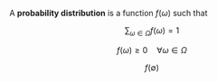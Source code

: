 A **probability distribution** is a function $f(\omega)$ such that

$$
\sum_{\omega \in \Omega} f(\omega) = 1
$$

$$
f(\omega) \geqslant 0 \quad \forall \omega \in \Omega
$$

$$
f(\emptyset)
$$